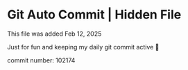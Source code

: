 # Git Auto Commit | Hidden File

This file was added Feb 12, 2025

Just for fun and keeping my daily git commit active 🤪

commit number: 102174
